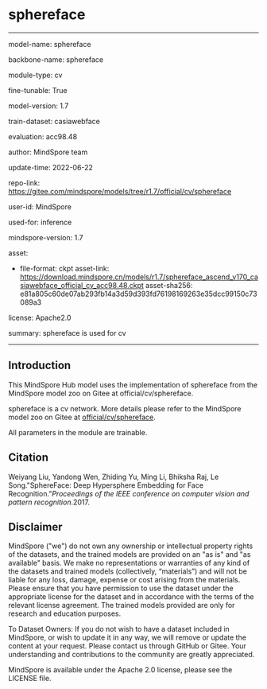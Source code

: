 # sphereface

---

model-name: sphereface

backbone-name: sphereface

module-type: cv

fine-tunable: True

model-version: 1.7

train-dataset: casiawebface

evaluation: acc98.48

author: MindSpore team

update-time: 2022-06-22

repo-link: <https://gitee.com/mindspore/models/tree/r1.7/official/cv/sphereface>

user-id: MindSpore

used-for: inference

mindspore-version: 1.7

asset:

-
    file-format: ckpt
    asset-link: <https://download.mindspore.cn/models/r1.7/sphereface_ascend_v170_casiawebface_official_cv_acc98.48.ckpt>
    asset-sha256: e81a805c60de07ab293fb14a3d59d393fd76198169263e35dcc99150c73089a3

license: Apache2.0

summary: sphereface is used for cv

---

## Introduction

This MindSpore Hub model uses the implementation of sphereface from the MindSpore model zoo on Gitee at official/cv/sphereface.

sphereface is a cv network. More details please refer to the MindSpore model zoo on Gitee at [official/cv/sphereface](https://gitee.com/mindspore/models/blob/r1.7/official/cv/sphereface/README.md).

All parameters in the module are trainable.

## Citation

Weiyang Liu, Yandong Wen, Zhiding Yu, Ming Li, Bhiksha Raj, Le Song."SphereFace: Deep Hypersphere Embedding for Face Recognition."*Proceedings of the IEEE conference on computer vision and pattern recognition*.2017.

## Disclaimer

MindSpore ("we") do not own any ownership or intellectual property rights of the datasets, and the trained models are provided on an "as is" and "as available" basis. We make no representations or warranties of any kind of the datasets and trained models (collectively, “materials”) and will not be liable for any loss, damage, expense or cost arising from the materials. Please ensure that you have permission to use the dataset under the appropriate license for the dataset and in accordance with the terms of the relevant license agreement. The trained models provided are only for research and education purposes.

To Dataset Owners: If you do not wish to have a dataset included in MindSpore, or wish to update it in any way, we will remove or update the content at your request. Please contact us through GitHub or Gitee. Your understanding and contributions to the community are greatly appreciated.

MindSpore is available under the Apache 2.0 license, please see the LICENSE file.
